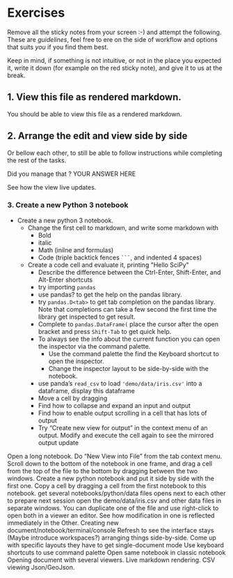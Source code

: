 # Exercises

Remove all the sticky notes from your screen :-) and attempt the following.
These are _guidelines_, feel free to ere on the side of workflow and
options that suits _you_ if you find them best. 

Keep in mind, if something is not intuitive, or not in the place you expected it, write
it down (for example on the red sticky note), and give it to us at the break.

## 1. View this file as rendered markdown. 

You should be able to view this file as a rendered markdown.

## 2. Arrange the edit and view side by side

Or bellow each other, to still be able to follow instructions 
while completing the rest of the tasks. 

Did you manage that ?
YOUR ANSWER HERE

See how the view live updates. 

### 3. Create a new Python 3 notebook

- Create a new python 3 notebook.
    - Change the first cell to markdown, and write some markdown with 
        - Bold
        - italic 
        - Math (inilne and formulas)
        - Code (triple backtick fences ` ``` `, and indented 4 spaces)
    - Create a code cell and evaluate it, printing "Hello SciPy"
        - Describe the difference between the Ctrl-Enter, Shift-Enter, and Alt-Enter shortcuts
        - try importing `pandas`
        - use pandas? to get the help on the pandas library.
        - try `pandas.D<tab>` to get tab completion on the pandas library. Note that completions can take a few second the first time the library get inspected to get result.
        - Complete to `pandas.DataFrame(` place the cursor after the open bracket and press `Shift-Tab` to get quick help.
        - To always see the info about the current function you can open the inspector via the command palette.
            - Use the command palette the find the Keyboard shortcut to open the inspector.
            - Change the inspector layout to be side-by-side with the notebook.
        - use panda’s `read_csv` to load `'demo/data/iris.csv'` into a dataframe, display this dataframe
        - Move a cell by dragging
        - Find how to collapse and expand an input and output
        - Find how to enable output scrolling in a cell that has lots of output
        - Try “Create new view for output” in the context menu of an output. Modify and execute the cell again to see the mirrored output update

Open a long notebook. Do “New View into File” from the tab context menu. Scroll down to the bottom of the notebook in one frame, and drag a cell from the top of the file to the bottom by dragging between the two windows.
Create a new python notebook and put it side by side with the first one. Copy a cell by dragging a cell from the first notebook to this notebook.
get several notebooks/python/data files opens next to each other to prepare next session
open the demo/data/iris.csv and other data files in separate windows.
You can duplicate one of the file and use right-click to open both in a viewer an editor. See how modification in one is reflected immediately in the Other.
Creating new document/notebook/terminal/console
Refresh to see the interface stays
(Maybe introduce workspaces?)
arranging things side-by-side. Come up with specific layouts they have to get
single-document mode
Use keyboard shortcuts to use command palette
Open same notebook in classic notebook
Opening document with several viewers. Live markdown rendering.
CSV viewing
Json/GeoJson.